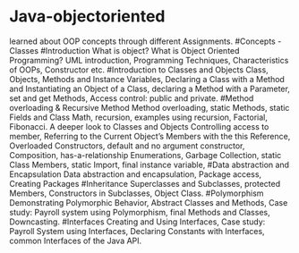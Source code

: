 # Java-objectoriented

learned about OOP concepts through different Assignments.
#Concepts
-Classes 
#Introduction
What is object? What is Object Oriented Programming? UML introduction, Programming Techniques, 
Characteristics of OOPs, Constructor etc.
#Introduction to Classes and Objects 
Class, Objects, Methods and Instance Variables, Declaring a Class with a Method and Instantiating
an Object of a Class, declaring a Method with a Parameter, set and get Methods, Access control: public
and private.
#Method overloading & Recursive Method 
Method overloading, static Methods, static Fields and Class Math, recursion, examples using recursion, Factorial,
Fibonacci.
A deeper look to Classes and Objects 
Controlling access to member, Referring to the Current Object’s Members with the this Reference, Overloaded Constructors,
default and no argument constructor, Composition, has-a-relationship Enumerations, Garbage Collection, static Class Members,
static Import, final instance variable,
#Data abstraction and Encapsulation 
Data abstraction and encapsulation, Package access, Creating Packages
#Inheritance 
Superclasses and Subclasses, protected Members, Constructors in Subclasses, Object Class.
#Polymorphism 
Demonstrating Polymorphic Behavior, Abstract Classes and Methods, Case study: Payroll system using Polymorphism, final Methods 
and Classes, Downcasting.
#Interfaces 
Creating and Using Interfaces, Case study: Payroll System using Interfaces, Declaring Constants with Interfaces, common Interfaces 
of the Java API.

